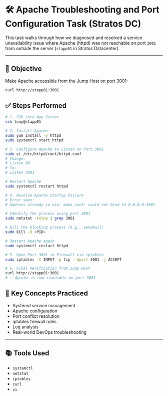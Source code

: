 # 🛠️ Apache Troubleshooting and Port Configuration Task (Stratos DC)

This task walks through how we diagnosed and resolved a service unavailability issue where Apache (httpd) was not reachable on port `3001` from outside the server (`stapp01` in Stratos Datacenter).

---

## 🎯 Objective

Make Apache accessible from the Jump Host on port 3001:
```bash
curl http://stapp01:3001
```
## ✅ Steps Performed

```bash
# 1. SSH into App Server
ssh tony@stapp01

# 2. Install Apache
sudo yum install -y httpd
sudo systemctl start httpd

# 3. Configure Apache to Listen on Port 3001
sudo vi /etc/httpd/conf/httpd.conf
# Change:
# Listen 80
# To:
# Listen 3001

# Restart Apache
sudo systemctl restart httpd

# 4. Resolve Apache Startup Failure
# Error seen:
# Address already in use: make_sock: could not bind to 0.0.0.0:3001

# Identify the process using port 3001
sudo netstat -tulnp | grep 3001

# Kill the blocking process (e.g., sendmail)
sudo kill -9 <PID>

# Restart Apache again
sudo systemctl restart httpd

# 5. Open Port 3001 in Firewall via iptables
sudo iptables -I INPUT -p tcp --dport 3001 -j ACCEPT

# 6. Final Verification from Jump Host
curl http://stapp01:3001
# ✅ Apache is now reachable on port 3001
```

## 🧠 Key Concepts Practiced

- Systemd service management
- Apache configuration
- Port conflict resolution
- iptables firewall rules
- Log analysis
- Real-world DevOps troubleshooting

---

## 📚 Tools Used

- `systemctl`
- `netstat`
- `iptables`
- `curl`
- `vi`

